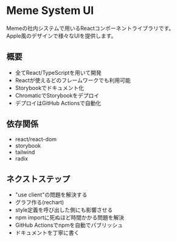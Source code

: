 # Meme System UI  
Memeの社内システムで用いるReactコンポーネントライブラリです。  
Apple風のデザインで様々なUIを提供します。  

## 概要  
- 全てReact/TypeScriptを用いて開発  
- Reactが使えるどのフレームワークでも利用可能  
- Storybookでドキュメント化  
- ChromaticでStorybookをデプロイ  
- デプロイはGitHub Actionsで自動化  

## 依存関係  
- react/react-dom  
- storybook  
- tailwind  
- radix  

## ネクストステップ  
- "use client"の問題を解決する  
- グラフ作る(rechart)  
- style定義を呼び出した側にも影響させる  
- npm importに死ぬほど時間かかる問題を解決  
- GitHub Actionsでnpmを自動でパブリッシュ  
- ドキュメントを丁寧に書く  